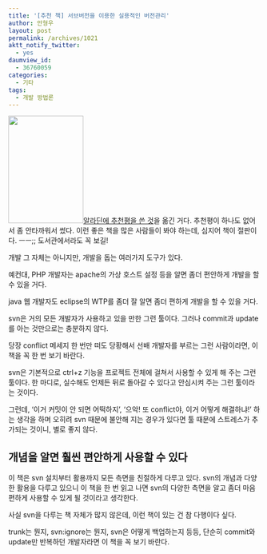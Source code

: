 ```yaml
---
title: '[추천 책] 서브버전을 이용한 실용적인 버전관리'
author: 안형우
layout: post
permalink: /archives/1021
aktt_notify_twitter:
  - yes
daumview_id:
  - 36760059
categories:
  - 기타
tags:
  - 개발 방법론
---
```

<img class="aligncenter" src="https://mytory.net/uploads/legacy/%EC%84%9C%EB%B8%8C%EB%B2%84%EC%A0%84%EC%9D%84%20%EC%9D%B4%EC%9A%A9%ED%95%9C%20%EC%8B%A4%EC%9A%A9%EC%A0%81%EC%9D%B8%20%EB%B2%84%EC%A0%84%20%EA%B4%80%EB%A6%AC.jpg" alt="" width="150" height="215" />[알라딘에 추천평을 쓴 것][1]을 옮긴 거다. 추천평이 하나도 없어서 좀 안타까워서 썼다. 이런 좋은 책을 많은 사람들이 봐야 하는데, 심지어 책이 절판이다. ㅡㅡ;; 도서관에서라도 꼭 보길!

개발 그 자체는 아니지만, 개발을 돕는 여러가지 도구가 있다.

예컨대, PHP 개발자는 apache의 가상 호스트 설정 등을 알면 좀더 편안하게 개발을 할 수 있을 거다.

java 웹 개발자도 eclipse의 WTP를 좀더 잘 알면 좀더 편하게 개발을 할 수 있을 거다.

svn은 거의 모든 개발자가 사용하고 있을 만한 그런 툴이다. 그러나 commit과 update를 아는 것만으로는 충분하지 않다.

당장 conflict 메세지 한 번만 떠도 당황해서 선배 개발자를 부르는 그런 사람이라면, 이 책을 꼭 한 번 보기 바란다.

svn은 기본적으로 ctrl+z 기능을 프로젝트 전체에 걸쳐서 사용할 수 있게 해 주는 그런 툴이다. 한 마디로, 실수해도 언제든 뒤로 돌아갈 수 있다고 안심시켜 주는 그런 툴이라는 것이다.

그런데, &#8216;이거 커밋이 안 되면 어떡하지&#8217;, &#8216;으악! 또 conflict야, 이거 어떻게 해결하냐!&#8217; 하는 생각을 하며 오히려 svn 때문에 불안해 지는 경우가 있다면 툴 때문에 스트레스가 추가되는 것이니, 별로 좋지 않다.

## 개념을 알면 훨씬 편안하게 사용할 수 있다

이 책은 svn 설치부터 활용까지 모든 측면을 친절하게 다루고 있다. svn의 개념과 다양한 활용을 다루고 있으니 이 책을 한 번 읽고 나면 svn의 다양한 측면을 알고 좀더 마음 편하게 사용할 수 있게 될 것이라고 생각한다.

사실 svn을 다루는 책 자체가 많지 않은데, 이런 책이 있는 건 참 다행이다 싶다.

trunk는 뭔지, svn:ignore는 뭔지, svn은 어떻게 백업하는지 등등, 단순히 commit와 update만 반복하던 개발자라면 이 책을 꼭 보기 바란다.

 [1]: http://blog.aladin.co.kr/793814113/4668653